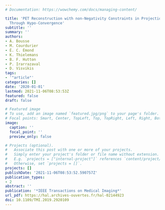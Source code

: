 ```yaml
---
# Documentation: https://wowchemy.com/docs/managing-content/

title: 'PET Reconstruction with non-Negativity Constraints in Projection Space: Optimization
  Through Hypo-Convergence'
subtitle: ''
summary: ''
authors:
- A. Bousse
- M. Courdurier
- É. C. Émond
- K. Thielemans
- B. F. Hutton
- P. Irarrazaval
- D. Visvikis
tags:
- '"article"'
categories: []
date: '2020-01-01'
lastmod: 2021-11-06T08:53:53Z
featured: false
draft: false

# Featured image
# To use, add an image named `featured.jpg/png` to your page's folder.
# Focal points: Smart, Center, TopLeft, Top, TopRight, Left, Right, BottomLeft, Bottom, BottomRight.
image:
  caption: ''
  focal_point: ''
  preview_only: false

# Projects (optional).
#   Associate this post with one or more of your projects.
#   Simply enter your project's folder or file name without extension.
#   E.g. `projects = ["internal-project"]` references `content/project/deep-learning/index.md`.
#   Otherwise, set `projects = []`.
projects: []
publishDate: '2021-11-06T08:53:52.590757Z'
publication_types:
- 2
abstract: ''
publication: '*IEEE Transactions on Medical Imaging*'
url_pdf: https://hal.archives-ouvertes.fr/hal-02144923
doi: 10.1109/TMI.2019.2920109
---
```

